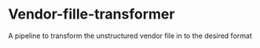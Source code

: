 # Vendor-fille-transformer
A pipeline to transform the unstructured vendor file in to the desired format
